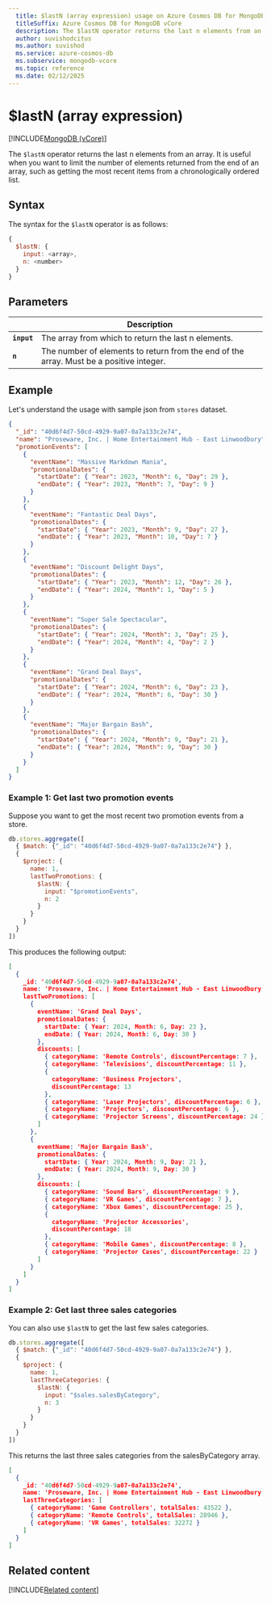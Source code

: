 ```yaml
---
  title: $lastN (array expression) usage on Azure Cosmos DB for MongoDB vCore
  titleSuffix: Azure Cosmos DB for MongoDB vCore
  description: The $lastN operator returns the last n elements from an array.
  author: suvishodcitus
  ms.author: suvishod
  ms.service: azure-cosmos-db
  ms.subservice: mongodb-vcore
  ms.topic: reference
  ms.date: 02/12/2025
---
```


# $lastN (array expression)

[!INCLUDE[MongoDB (vCore)](~/reusable-content/ce-skilling/azure/includes/cosmos-db/includes/appliesto-mongodb-vcore.md)]

The `$lastN` operator returns the last n elements from an array. It is useful when you want to limit the number of elements returned from the end of an array, such as getting the most recent items from a chronologically ordered list.

## Syntax

The syntax for the `$lastN` operator is as follows:

```javascript
{
  $lastN: {
    input: <array>,
    n: <number>
  }
}
```

## Parameters

| | Description |
| --- | --- |
| **`input`** | The array from which to return the last n elements. |
| **`n`** | The number of elements to return from the end of the array. Must be a positive integer. |

## Example

Let's understand the usage with sample json from `stores` dataset.

```json
{
  "_id": "40d6f4d7-50cd-4929-9a07-0a7a133c2e74",
  "name": "Proseware, Inc. | Home Entertainment Hub - East Linwoodbury",
  "promotionEvents": [
    {
      "eventName": "Massive Markdown Mania",
      "promotionalDates": {
        "startDate": { "Year": 2023, "Month": 6, "Day": 29 },
        "endDate": { "Year": 2023, "Month": 7, "Day": 9 }
      }
    },
    {
      "eventName": "Fantastic Deal Days",
      "promotionalDates": {
        "startDate": { "Year": 2023, "Month": 9, "Day": 27 },
        "endDate": { "Year": 2023, "Month": 10, "Day": 7 }
      }
    },
    {
      "eventName": "Discount Delight Days",
      "promotionalDates": {
        "startDate": { "Year": 2023, "Month": 12, "Day": 26 },
        "endDate": { "Year": 2024, "Month": 1, "Day": 5 }
      }
    },
    {
      "eventName": "Super Sale Spectacular",
      "promotionalDates": {
        "startDate": { "Year": 2024, "Month": 3, "Day": 25 },
        "endDate": { "Year": 2024, "Month": 4, "Day": 2 }
      }
    },
    {
      "eventName": "Grand Deal Days",
      "promotionalDates": {
        "startDate": { "Year": 2024, "Month": 6, "Day": 23 },
        "endDate": { "Year": 2024, "Month": 6, "Day": 30 }
      }
    },
    {
      "eventName": "Major Bargain Bash",
      "promotionalDates": {
        "startDate": { "Year": 2024, "Month": 9, "Day": 21 },
        "endDate": { "Year": 2024, "Month": 9, "Day": 30 }
      }
    }
  ]
}
```

### Example 1: Get last two promotion events

Suppose you want to get the most recent two promotion events from a store.

```javascript
db.stores.aggregate([
  { $match: {"_id": "40d6f4d7-50cd-4929-9a07-0a7a133c2e74"} },
  {
    $project: {
      name: 1,
      lastTwoPromotions: {
        $lastN: {
          input: "$promotionEvents",
          n: 2
        }
      }
    }
  }
])
```

This produces the following output:

```json
[
  {
    _id: '40d6f4d7-50cd-4929-9a07-0a7a133c2e74',
    name: 'Proseware, Inc. | Home Entertainment Hub - East Linwoodbury',
    lastTwoPromotions: [
      {
        eventName: 'Grand Deal Days',
        promotionalDates: {
          startDate: { Year: 2024, Month: 6, Day: 23 },
          endDate: { Year: 2024, Month: 6, Day: 30 }
        },
        discounts: [
          { categoryName: 'Remote Controls', discountPercentage: 7 },
          { categoryName: 'Televisions', discountPercentage: 11 },
          {
            categoryName: 'Business Projectors',
            discountPercentage: 13
          },
          { categoryName: 'Laser Projectors', discountPercentage: 6 },
          { categoryName: 'Projectors', discountPercentage: 6 },
          { categoryName: 'Projector Screens', discountPercentage: 24 }
        ]
      },
      {
        eventName: 'Major Bargain Bash',
        promotionalDates: {
          startDate: { Year: 2024, Month: 9, Day: 21 },
          endDate: { Year: 2024, Month: 9, Day: 30 }
        },
        discounts: [
          { categoryName: 'Sound Bars', discountPercentage: 9 },
          { categoryName: 'VR Games', discountPercentage: 7 },
          { categoryName: 'Xbox Games', discountPercentage: 25 },
          {
            categoryName: 'Projector Accessories',
            discountPercentage: 18
          },
          { categoryName: 'Mobile Games', discountPercentage: 8 },
          { categoryName: 'Projector Cases', discountPercentage: 22 }
        ]
      }
    ]
  }
]
```

### Example 2: Get last three sales categories

You can also use `$lastN` to get the last few sales categories.

```javascript
db.stores.aggregate([
  { $match: {"_id": "40d6f4d7-50cd-4929-9a07-0a7a133c2e74"} },
  {
    $project: {
      name: 1,
      lastThreeCategories: {
        $lastN: {
          input: "$sales.salesByCategory",
          n: 3
        }
      }
    }
  }
])
```

This returns the last three sales categories from the salesByCategory array.

```json
[
  {
    _id: '40d6f4d7-50cd-4929-9a07-0a7a133c2e74',
    name: 'Proseware, Inc. | Home Entertainment Hub - East Linwoodbury',
    lastThreeCategories: [
      { categoryName: 'Game Controllers', totalSales: 43522 },
      { categoryName: 'Remote Controls', totalSales: 28946 },
      { categoryName: 'VR Games', totalSales: 32272 }
    ]
  }
]
```

## Related content

[!INCLUDE[Related content](../includes/related-content.md)]